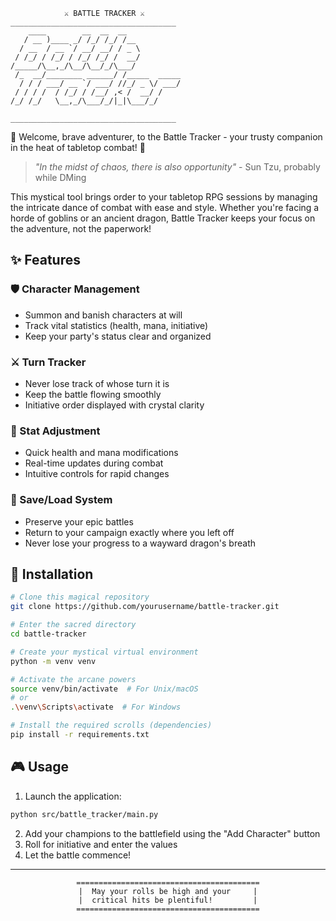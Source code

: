 ```
            ⚔️ BATTLE TRACKER ⚔️
_____________________________________
    ____        __  __  __
   / __ )____ _/ /_/ /_/ /__
  / __  / __ `/ __/ __/ / _ \
 / /_/ / /_/ / /_/ /_/ /  __/
/_____/\__,_/\__/\__/_/\___/
 /_  __/________ ______/ /_____  _____
  / / / ___/ __ `/ ___/ //_/ _ \/ ___/
 / / / /  / /_/ / /__/ ,< /  __/ /
/_/ /_/   \__,_/\___/_/|_|\___/_/

_____________________________________
```

🎲 Welcome, brave adventurer, to the Battle Tracker - your trusty companion in the heat of tabletop combat! 🎲

> _"In the midst of chaos, there is also opportunity"_ - Sun Tzu, probably while DMing

This mystical tool brings order to your tabletop RPG sessions by managing the intricate dance of combat with ease and style. Whether you're facing a horde of goblins or an ancient dragon, Battle Tracker keeps your focus on the adventure, not the paperwork!

## ✨ Features

### 🛡️ Character Management

- Summon and banish characters at will
- Track vital statistics (health, mana, initiative)
- Keep your party's status clear and organized

### ⚔️ Turn Tracker

- Never lose track of whose turn it is
- Keep the battle flowing smoothly
- Initiative order displayed with crystal clarity

### 🎯 Stat Adjustment

- Quick health and mana modifications
- Real-time updates during combat
- Intuitive controls for rapid changes

### 📜 Save/Load System

- Preserve your epic battles
- Return to your campaign exactly where you left off
- Never lose your progress to a wayward dragon's breath

## 🚀 Installation

```bash
# Clone this magical repository
git clone https://github.com/yourusername/battle-tracker.git

# Enter the sacred directory
cd battle-tracker

# Create your mystical virtual environment
python -m venv venv

# Activate the arcane powers
source venv/bin/activate  # For Unix/macOS
# or
.\venv\Scripts\activate  # For Windows

# Install the required scrolls (dependencies)
pip install -r requirements.txt
```

## 🎮 Usage

1. Launch the application:

```bash
python src/battle_tracker/main.py
```

2. Add your champions to the battlefield using the "Add Character" button
3. Roll for initiative and enter the values
4. Let the battle commence!

---

<div align="center">

```
=========================================
|  May your rolls be high and your     |
|  critical hits be plentiful!         |
=========================================
```

</div>
